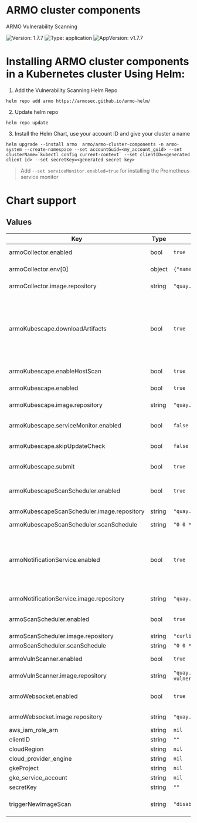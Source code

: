 # ARMO cluster components
ARMO Vulnerability Scanning

![Version: 1.7.7](https://img.shields.io/badge/Version-1.7.7-informational?style=flat-square) ![Type: application](https://img.shields.io/badge/Type-application-informational?style=flat-square) ![AppVersion: v1.7.7](https://img.shields.io/badge/AppVersion-v1.7.7-informational?style=flat-square)

# Installing ARMO cluster components in a Kubernetes cluster Using Helm:

1. Add the Vulnerability Scanning Helm Repo
```
helm repo add armo https://armosec.github.io/armo-helm/
```

2. Update helm repo
```
helm repo update
```

3. Install the Helm Chart, use your account ID and give your cluster a name 
```
helm upgrade --install armo  armo/armo-cluster-components -n armo-system --create-namespace --set accountGuid=<my_account_guid> --set clusterName=`kubectl config current-context` --set clientID=<generated client id> --set secretKey=<generated secret key>
```

> Add `--set serviceMonitor.enabled=true` for installing the Prometheus service monitor
 
# Chart support

## Values

| Key | Type | Default | Description |
|-----|------|---------|-------------|
| armoCollector.enabled | bool | `true` | enable/disable the armoCollector |
| armoCollector.env[0] | object | `{"name":"PRINT_REPORT","value":"false"}` | print in verbose mode (print all reported data) |
| armoCollector.image.repository | string | `"quay.io/armosec/cluster-collector"` | [source code](https://github.com/armosec/k8s-armo-collector) (private repo) |
| armoKubescape.downloadArtifacts | bool | `true` | download policies every scan, we recommend it should remain true, you should change to 'false' when running in an air-gapped environment or when scanning with high frequency (when running with Prometheus) |
| armoKubescape.enableHostScan | bool | `true` | enable [host scanner feature](https://hub.armo.cloud/docs/host-sensor) |
| armoKubescape.enabled | bool | `true` | enable/disable kubescape scanning |
| armoKubescape.image.repository | string | `"quay.io/armosec/kubescape"` | [source code](https://github.com/armosec/kubescape/tree/master/httphandler) (public repo) |
| armoKubescape.serviceMonitor.enabled | bool | `false` | enable/disable service monitor for prometheus (operator) integration |
| armoKubescape.skipUpdateCheck | bool | `false` | skip check for a newer version  |
| armoKubescape.submit | bool | `true` | submit results to ARMO SaaS: https://portal.armo.cloud/ |
| armoKubescapeScanScheduler.enabled | bool | `true` | enable/disable a kubescape scheduled scan using a CronJob |
| armoKubescapeScanScheduler.image.repository | string | `"quay.io/armosec/http_request"` | [source code](https://github.com/armosec/http-request) (public repo) |
| armoKubescapeScanScheduler.scanSchedule | string | `"0 0 * * *"` | scan schedule frequency |
| armoNotificationService.enabled | bool | `true` | enable/disable passing notifications from ARMO SaaS to the armo-web-socket microservice. The notifications are the onDemand scanning and the scanning schedule settings |
| armoNotificationService.image.repository | string | `"quay.io/armosec/notification-server"` | [source code](https://github.com/armosec/capostman) (private repo) |
| armoScanScheduler.enabled | bool | `true` | enable/disable image vulnerability a schedule scan using a CronJob |
| armoScanScheduler.image.repository | string | `"curlimages/curl"` | image: curlimages/curl |
| armoScanScheduler.scanSchedule | string | `"0 0 * * *"` | scan schedule frequency |
| armoVulnScanner.enabled | bool | `true` | enable/disable image vulnerability scanning |
| armoVulnScanner.image.repository | string | `"quay.io/armosec/images-vulnerabilities-scan"` | [source code](https://github.com/armosec/ca-vuln-scan) (private repo) |
| armoWebsocket.enabled | bool | `true` | enable/disable kubescape and image vulnerability scanning |
| armoWebsocket.image.repository | string | `"quay.io/armosec/action-trigger"` | [source code](https://github.com/armosec/k8s-ca-websocket) (private repo) |
| aws_iam_role_arn | string | `nil` | AWS IAM arn role |
| clientID | string | `""` | client ID, [read more](https://hub.armo.cloud/docs/authentication) |
| cloudRegion | string | `nil` | cloud region |
| cloud_provider_engine | string | `nil` | cloud provider engine |
| gkeProject | string | `nil` | GKE project |
| gke_service_account | string | `nil` | GKE service account |
| secretKey | string | `""` | secret key, [read more](https://hub.armo.cloud/docs/authentication) |
| triggerNewImageScan | string | `"disable"` | enable/disable trigger image scan for new images |


